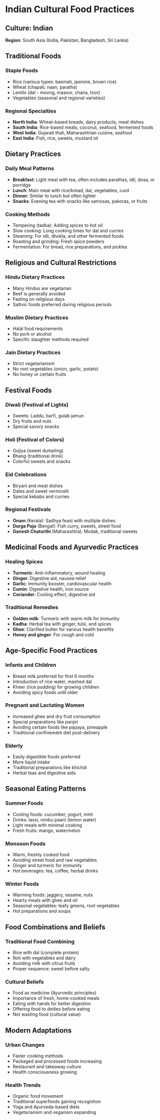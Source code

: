 # Indian Cultural Food Practices

## Culture: Indian

**Region**: South Asia (India, Pakistan, Bangladesh, Sri Lanka)

## Traditional Foods

### Staple Foods

- Rice (various types: basmati, jasmine, brown rice)
- Wheat (chapati, naan, paratha)
- Lentils (dal - moong, masoor, chana, toor)
- Vegetables (seasonal and regional varieties)

### Regional Specialties

- **North India**: Wheat-based breads, dairy products, meat dishes
- **South India**: Rice-based meals, coconut, seafood, fermented foods
- **West India**: Gujarati thali, Maharashtrian cuisine, seafood
- **East India**: Fish, rice, sweets, mustard oil

## Dietary Practices

### Daily Meal Patterns

- **Breakfast**: Light meal with tea, often includes parathas, idli, dosa, or porridge
- **Lunch**: Main meal with rice/bread, dal, vegetables, curd
- **Dinner**: Similar to lunch but often lighter
- **Snacks**: Evening tea with snacks like samosas, pakoras, or fruits

### Cooking Methods

- Tempering (tadka): Adding spices to hot oil
- Slow cooking: Long cooking times for dal and curries
- Steaming: For idli, dhokla, and other fermented foods
- Roasting and grinding: Fresh spice powders
- Fermentation: For bread, rice preparations, and pickles

## Religious and Cultural Restrictions

### Hindu Dietary Practices

- Many Hindus are vegetarian
- Beef is generally avoided
- Fasting on religious days
- Sattvic foods preferred during religious periods

### Muslim Dietary Practices

- Halal food requirements
- No pork or alcohol
- Specific slaughter methods required

### Jain Dietary Practices

- Strict vegetarianism
- No root vegetables (onion, garlic, potato)
- No honey or certain fruits

## Festival Foods

### Diwali (Festival of Lights)

- Sweets: Laddu, barfi, gulab jamun
- Dry fruits and nuts
- Special savory snacks

### Holi (Festival of Colors)

- Gujiya (sweet dumpling)
- Bhang (traditional drink)
- Colorful sweets and snacks

### Eid Celebrations

- Biryani and meat dishes
- Dates and sweet vermicelli
- Special kebabs and curries

### Regional Festivals

- **Onam** (Kerala): Sadhya feast with multiple dishes
- **Durga Puja** (Bengal): Fish curry, sweets, street food
- **Ganesh Chaturthi** (Maharashtra): Modak, traditional sweets

## Medicinal Foods and Ayurvedic Practices

### Healing Spices

- **Turmeric**: Anti-inflammatory, wound healing
- **Ginger**: Digestive aid, nausea relief
- **Garlic**: Immunity booster, cardiovascular health
- **Cumin**: Digestive health, iron source
- **Coriander**: Cooling effect, digestive aid

### Traditional Remedies

- **Golden milk**: Turmeric with warm milk for immunity
- **Kadha**: Herbal tea with ginger, tulsi, and spices
- **Ghee**: Clarified butter for various health benefits
- **Honey and ginger**: For cough and cold

## Age-Specific Food Practices

### Infants and Children

- Breast milk preferred for first 6 months
- Introduction of rice water, mashed dal
- Kheer (rice pudding) for growing children
- Avoiding spicy foods until older

### Pregnant and Lactating Women

- Increased ghee and dry fruit consumption
- Special preparations like panjiri
- Avoiding certain foods like papaya, pineapple
- Traditional confinement diet post-delivery

### Elderly

- Easily digestible foods preferred
- More liquid intake
- Traditional preparations like khichdi
- Herbal teas and digestive aids

## Seasonal Eating Patterns

### Summer Foods

- Cooling foods: cucumber, yogurt, mint
- Drinks: lassi, nimbu paani (lemon water)
- Light meals with minimal cooking
- Fresh fruits: mango, watermelon

### Monsoon Foods

- Warm, freshly cooked food
- Avoiding street food and raw vegetables
- Ginger and turmeric for immunity
- Hot beverages: tea, coffee, herbal drinks

### Winter Foods

- Warming foods: jaggery, sesame, nuts
- Hearty meals with ghee and oil
- Seasonal vegetables: leafy greens, root vegetables
- Hot preparations and soups

## Food Combinations and Beliefs

### Traditional Food Combining

- Rice with dal (complete protein)
- Roti with vegetables and dairy
- Avoiding milk with citrus fruits
- Proper sequence: sweet before salty

### Cultural Beliefs

- Food as medicine (Ayurvedic principles)
- Importance of fresh, home-cooked meals
- Eating with hands for better digestion
- Offering food to deities before eating
- Not wasting food (cultural value)

## Modern Adaptations

### Urban Changes

- Faster cooking methods
- Packaged and processed foods increasing
- Restaurant and takeaway culture
- Health consciousness growing

### Health Trends

- Organic food movement
- Traditional superfoods gaining recognition
- Yoga and Ayurveda-based diets
- Vegetarianism and veganism expanding
